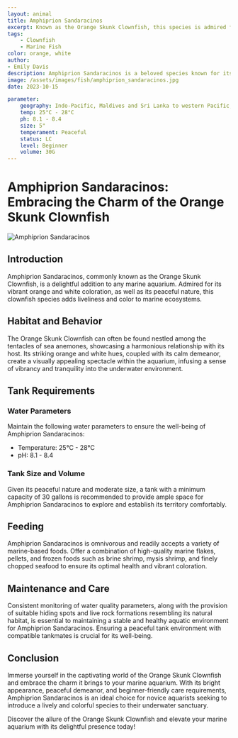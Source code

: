 ```yaml
---
layout: animal
title: Amphiprion Sandaracinos
excerpt: Known as the Orange Skunk Clownfish, this species is admired for its vibrant orange coloration and peaceful nature. Often found among the tentacles of sea anemones, it adds a lively and colorful touch to any marine aquarium.
tags:
    - Clownfish
    - Marine Fish
color: orange, white
author:
- Emily Davis
description: Amphiprion Sandaracinos is a beloved species known for its bright appearance and calm demeanor.
image: /assets/images/fish/amphiprion_sandaracinos.jpg
date: 2023-10-15

parameter:
    geography: Indo-Pacific, Maldives and Sri Lanka to western Pacific, north to Ryukyu Islands, south to northern Australia
    temp: 25°C - 28°C
    ph: 8.1 - 8.4
    size: 5"
    temperament: Peaceful
    status: LC
    level: Beginner
    volume: 30G
---
```


# Amphiprion Sandaracinos: Embracing the Charm of the Orange Skunk Clownfish

![Amphiprion Sandaracinos](amphiprion_sandaracinos.jpg)

## Introduction

Amphiprion Sandaracinos, commonly known as the Orange Skunk Clownfish, is a delightful addition to any marine aquarium. Admired for its vibrant orange and white coloration, as well as its peaceful nature, this clownfish species adds liveliness and color to marine ecosystems.

## Habitat and Behavior

The Orange Skunk Clownfish can often be found nestled among the tentacles of sea anemones, showcasing a harmonious relationship with its host. Its striking orange and white hues, coupled with its calm demeanor, create a visually appealing spectacle within the aquarium, infusing a sense of vibrancy and tranquility into the underwater environment.

## Tank Requirements

### Water Parameters

Maintain the following water parameters to ensure the well-being of Amphiprion Sandaracinos:

- Temperature: 25°C - 28°C
- pH: 8.1 - 8.4

### Tank Size and Volume

Given its peaceful nature and moderate size, a tank with a minimum capacity of 30 gallons is recommended to provide ample space for Amphiprion Sandaracinos to explore and establish its territory comfortably.

## Feeding

Amphiprion Sandaracinos is omnivorous and readily accepts a variety of marine-based foods. Offer a combination of high-quality marine flakes, pellets, and frozen foods such as brine shrimp, mysis shrimp, and finely chopped seafood to ensure its optimal health and vibrant coloration.

## Maintenance and Care

Consistent monitoring of water quality parameters, along with the provision of suitable hiding spots and live rock formations resembling its natural habitat, is essential to maintaining a stable and healthy aquatic environment for Amphiprion Sandaracinos. Ensuring a peaceful tank environment with compatible tankmates is crucial for its well-being.

## Conclusion

Immerse yourself in the captivating world of the Orange Skunk Clownfish and embrace the charm it brings to your marine aquarium. With its bright appearance, peaceful demeanor, and beginner-friendly care requirements, Amphiprion Sandaracinos is an ideal choice for novice aquarists seeking to introduce a lively and colorful species to their underwater sanctuary.

Discover the allure of the Orange Skunk Clownfish and elevate your marine aquarium with its delightful presence today!
